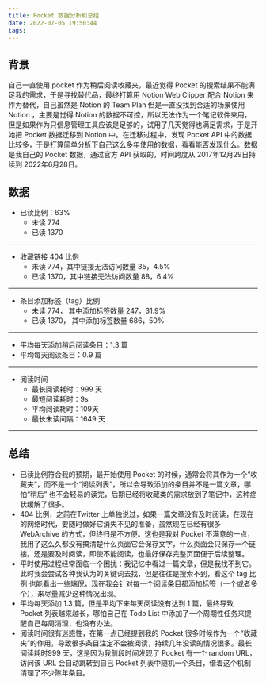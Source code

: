 ```yaml
---
title: Pocket 数据分析和总结
date: 2022-07-05 19:50:44
tags:
---
```


## 背景

自己一直使用 pocket 作为稍后阅读收藏夹，最近觉得 Pocket 的搜索结果不能满足我的需求，于是寻找替代品，最终打算用 Notion Web Clipper 配合 Notion 来作为替代，自己虽然是 Notion 的 Team Plan 但是一直没找到合适的场景使用 Notion ，主要是觉得 Notion 的数据不可控，所以无法作为一个笔记软件来用，但是如果作为只信息管理工具应该是足够的，试用了几天觉得也满足需求，于是开始把 Pocket 数据迁移到 Notion 中。在迁移过程中，发现 Pocket API 中的数据比较多，于是打算简单分析下自己这么多年使用的数据，看看能否发现什么。数据是我自己的 Pocket 数据，通过官方 API 获取的，时间跨度从 2017年12月29日持续到 2022年6月28日。

## 数据

- 已读比例：63%  
	- 未读 774  
	- 已读 1370  

---

- 收藏链接 404 比例  
	- 未读 774，其中链接无法访问数量 35，4.5%  
	- 已读 1370，其中链接无法访问数量 88，6.4%  

---

- 条目添加标签（tag）比例  
	- 未读 774， 其中添加标签数量 247，31.9%  
	- 已读 1370， 其中添加标签数量 686，50%  

---

- 平均每天添加稍后阅读条目：1.3 篇  
- 平均每天阅读条目：0.9 篇

---

- 阅读时间  
	- 最长阅读耗时：999 天  
	- 最短阅读耗时：9s  
	- 平均阅读耗时：109天  
	- 最长未读间隔：1649 天  

---



## 总结

- 已读比例符合我的预期，最开始使用 Pocket 的时候，通常会将其作为一个“收藏夹”，而不是一个“阅读列表”，所以会导致添加的条目并不是一篇文章，哪怕“稍后” 也不会轻易的读完，后期已经将收藏类的需求放到了笔记中，这种症状缓解了很多。  
- 404 比例，之前在Twitter 上单独说过，如果一篇文章没有及时阅读，在现在的网络时代，要随时做好它消失不见的准备，虽然现在已经有很多 WebArchive 的方式，但终归是不方便。这也是我对 Pocket 不满意的一点，我用了这么久都没有搞清楚什么页面它会保存文字，什么页面会只保存一个链接。还是要及时阅读，即使不能阅读，也最好保存完整页面便于后续整理。  
- 平时使用过程经常面临一个困扰：我记忆中看过一篇文章，但是我找不到它。此时我会尝试各种我认为的关键词去找，但是往往是搜索不到，看这个 tag 比例 也能看出一些端倪，现在我会针对每一个阅读条目都添加标签（一个或者多个），来尽量减少这种情况出现。
- 平均每天添加 1.3 篇，但是平均下来每天阅读没有达到 1 篇，最终导致 Pocket 列表越来越长，哪怕自己在 Todo List 中添加了一个周期性任务来提醒自己每周清理，也没有办法。  
- 阅读时间很有迷惑性，在第一点已经提到我的 Pocket 很多时候作为一个“收藏夹”的作用，导致很多条目注定不会被阅读，持续几年没读的情况很多。最长阅读耗时999 天，这是因为我前段时间发现了 Pocket 有一个 random URL，访问该 URL 会自动跳转到自己 Pocket 列表中随机一个条目，借着这个机制清理了不少陈年条目。  